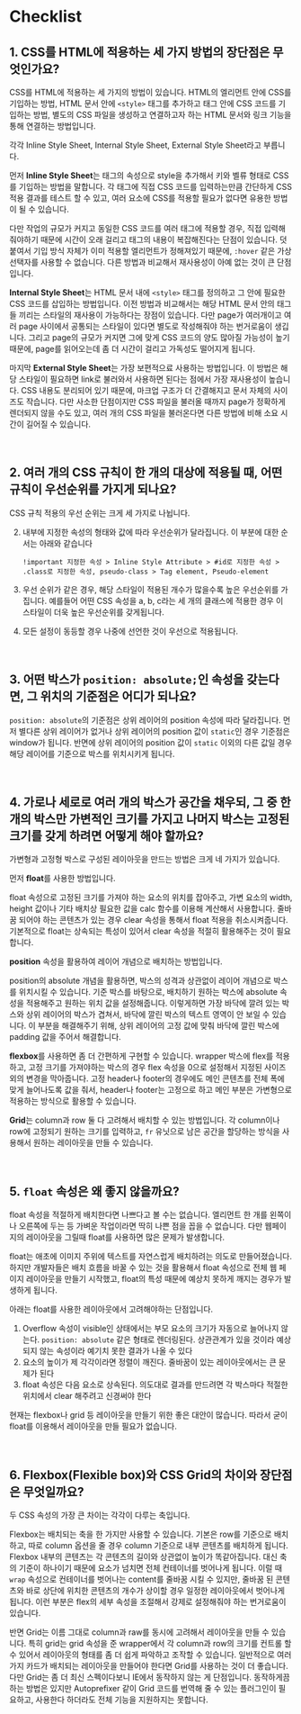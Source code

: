 # Checklist



## 1. CSS를 HTML에 적용하는 세 가지 방법의 장단점은 무엇인가요?

CSS를 HTML에 적용하는 세 가지의 방법이 있습니다. HTML의 엘리먼트 안에 CSS를 기입하는 방법, HTML 문서 안에 `<style>` 태그를 추가하고 태그 안에 CSS 코드를 기입하는 방법, 별도의 CSS 파일을 생성하고 연결하고자 하는 HTML 문서와 링크 기능을 통해 연결하는 방법입니다.

각각 Inline Style Sheet, Internal Style Sheet, External Style Sheet라고 부릅니다.

먼저 **Inline Style Sheet**는 태그의 속성으로 style을 추가해서 키와 벨류 형태로 CSS를 기입하는 방법을 말합니다. 각 태그에 직접 CSS 코드를 입력하는만큼 간단하게 CSS 적용 결과를 테스트 할 수 있고, 여러 요소에 CSS를 적용할 필요가 없다면 유용한 방법이 될 수 있습니다.

다만 작업의 규모가 커지고 동일한 CSS 코드를 여러 태그에 적용할 경우, 직접 입력해줘야하기 때문에 시간이 오래 걸리고 태그의 내용이 복잡해진다는 단점이 있습니다. 덧붙여서 기입 방식 자체가 이미 적용할 엘리먼트가 정해져있기 때문에, `:hover` 같은 가상 선택자를 사용할 수 없습니다. 다른 방법과 비교해서 재사용성이 아예 없는 것이 큰 단점입니다.

**Internal Style Sheet**는 HTML 문서 내에 `<style>` 태그를 정의하고 그 안에 필요한 CSS 코드를 삽입하는 방법입니다. 이전 방법과 비교해서는 해당 HTML 문서 안의 태그들 끼리는 스타일의 재사용이 가능하다는 장점이 있습니다. 다만 page가 여러개이고 여러 page 사이에서 공통되는 스타일이 있다면 별도로 작성해줘야 하는 번거로움이 생깁니다. 그리고 page의 규모가 커지면 그에 맞게 CSS 코드의 양도 많아질 가능성이 높기 때문에, page를 읽어오는데 좀 더 시간이 걸리고 가독성도 떨어지게 됩니다.

마지막 **External Style Sheet**는 가장 보편적으료 사용하는 방법입니다. 이 방법은 해당 스타일이 필요하면 link로 불러와서 사용하면 된다는 점에서 가장 재사용성이 높습니다. CSS 내용도 분리되어 있기 때문에, 마크업 구조가 더 간결해지고 문서 자체의 사이즈도 작습니다. 다만 사소한 단점이지만 CSS 파일을 불러올 때까지 page가 정확하게 렌더되지 않을 수도 있고, 여러 개의 CSS 파일을 불러온다면 다른 방법에 비해 소요 시간이 길어질 수 있습니다.

<br>

## 2. 여러 개의 CSS 규칙이 한 개의 대상에 적용될 때, 어떤 규칙이 우선순위를 가지게 되나요?

CSS 규칙 적용의 우선 순위는 크게 세 가지로 나뉩니다.

2. 내부에 지정한 속성의 형태와 값에 따라 우선순위가 달라집니다. 이 부분에 대한 순서는 아래와 같습니다

   `!important 지정한 속성 > Inline Style Attribute > #id로 지정한 속성 > .class로 지정한 속성, pseudo-class > Tag element, Pseudo-element`

2. 우선 순위가 같은 경우, 해당 스타일이 적용된 개수가 많을수록 높은 우선순위를 가집니다. 예를들어 어떤 CSS 속성을 a, b, c라는 세 개의 클래스에 적용한 경우 이 스타일이 더욱 높은 우선순위를 갖게됩니다.

3. 모든 설정이 동등할 경우 나중에 선언한 것이 우선으로 적용됩니다.

<br>

## 3. 어떤 박스가 `position: absolute;`인 속성을 갖는다면, 그 위치의 기준점은 어디가 되나요?

`position: absolute`의 기준점은 상위 레이어의 position 속성에 따라 달라집니다. 먼저 별다른 상위 레이어가 없거나 상위 레이어의 position 값이 `static`인 경우 기준점은 window가 됩니다. 반면에 상위 레이어의 position 값이 `static` 이외의 다른 값일 경우 해당 레이어를 기준으로 박스를 위치시키게 됩니다.

<br>

## 4. 가로나 세로로 여러 개의 박스가 공간을 채우되, 그 중 한 개의 박스만 가변적인 크기를 가지고 나머지 박스는 고정된 크기를 갖게 하려면 어떻게 해야 할까요?

가변형과 고정형 박스로 구성된 레이아웃을 만드는 방법은 크게 네 가지가 있습니다.

먼저 **float**를 사용한 방법입니다.

float 속성으로 고정된 크기를 가져야 하는 요소의 위치를 잡아주고, 가변 요소의 width, height 값이나 기타 배치상 필요한 값을 calc 함수를 이용해 계산해서 사용합니다. 줄바꿈 되어야 하는 콘텐츠가 있는 경우 clear 속성을 통해서 float 적용을 취소시켜줍니다. 기본적으로 float는 상속되는 특성이 있어서 clear 속성을 적절히 활용해주는 것이 필요합니다.

**position** 속성을 활용하여 레이어 개념으로 배치하는 방법입니다.

position의 absolute 개념을 활용하면, 박스의 성격과 상관없이 레이어 개념으로 박스를 위치시킬 수 있습니다. 기준 박스를 바탕으로, 배치하기 원하는 박스에 absolute 속성을 적용해주고 원하는 위치 값을 설정해줍니다. 이렇게하면 가장 바닥에 깔려 있는 박스와 상위 레이어의 박스가 겹쳐서, 바닥에 깔린 박스의 텍스트 영역이 안 보일 수 있습니다. 이 부분을 해결해주기 위해, 상위 레이어의 고정 값에 맞춰 바닥에 깔린 박스에 padding 값을 주어서 해결합니다.

**flexbox**를 사용하면 좀 더 간편하게 구현할 수 있습니다. wrapper 박스에 flex를 적용하고, 고정 크기를 가져야하는 박스의 경우 flex 속성을 0으로 설정해서 지정된 사이즈 외의 변경을 막아줍니다. 고정 header나 footer의 경우에도 메인 콘텐츠를 전체 폭에 맞게 늘어나도록 값을 줘서, header나 footer는 고정으로 하고 메인 부분은 가변형으로 적용하는 방식으로 활용할 수 있습니다.

**Grid**는 column과 row 둘 다 고려해서 배치할 수 있는 방법입니다. 각 column이나 row에 고정되기 원하는 크기를 입력하고, `fr` 유닛으로 남은 공간을 할당하는 방식을 사용해서 원하는 레이아웃을 만들 수 있습니다.

<br>

## 5. `float` 속성은 왜 좋지 않을까요?

float 속성을 적절하게 배치한다면 나쁘다고 볼 수는 없습니다. 엘리먼트 한 개를 왼쪽이나 오른쪽에 두는 등 가벼운 작업이라면 딱히 나쁜 점을 꼽을 수 없습니다. 다만 웹페이지의 레이아웃을 그릴때 float를 사용하면 많은 문제가 발생합니다.

float는 애초에 이미지 주위에 텍스트를 자연스럽게 배치하려는 의도로 만들어졌습니다. 하지만 개발자들은 배치 흐름을 바꿀 수 있는 것을 활용해서 float 속성으로 전체 웹 페이지 레이아웃을 만들기 시작했고, float의 특성 때문에 예상치 못하게 깨지는 경우가 발생하게 됩니다.

아래는 float를 사용한 레이아웃에서 고려해야하는 단점입니다.

1. Overflow 속성이 visible인 상태에서는 부모 요소의 크기가 자동으로 늘어나지 않는다. `position: absolute` 같은 형태로 렌더링된다. 상관관계가 있을 것이라 예상되지 않는 속성이라 예기치 못한 결과가 나올 수 있다
2. 요소의 높이가 제 각각이라면 정렬이 깨진다. 줄바꿈이 있는 레이아웃에서는 큰 문제가 된다
3. float 속성은 다음 요소로 상속된다. 의도대로 결과를 만드려면 각 박스마다 적절한 위치에서 clear 해주려고 신경써야 한다

현재는 flexbox나 grid 등 레이아웃을 만들기 위한 좋은 대안이 많습니다. 따라서 굳이 float를 이용해서 레이아웃을 만들 필요가 없습니다.

<br>

## 6. Flexbox(Flexible box)와 CSS Grid의 차이와 장단점은 무엇일까요?

두 CSS 속성의 가장 큰 차이는 각각이 다루는 축입니다.

Flexbox는 배치되는 축을 한 가지만 사용할 수 있습니다. 기본은 row를 기준으로 배치하고, 따로 column 옵션을 줄 경우 column 기준으로 내부 콘텐츠를 배치하게 됩니다. Flexbox 내부의 콘텐츠는 각 콘텐츠의 길이와 상관없이 높이가 똑같아집니다. 대신 축의 기준이 하나이기 때문에 요소가 넘치면 전체 컨테이너를 벗어나게 됩니다. 이럴 때 `wrap` 속성으로 컨테이너를 벗어나는 content를 줄바꿈 시킬 수 있지만, 줄바꿈 된 콘텐츠와 바로 상단에 위치한 콘텐츠의 개수가 상이할 경우 일정한 레이아웃에서 벗어나게 됩니다. 이런 부분은 flex의 세부 속성을 조절해서 강제로 설정해줘야 하는 번거로움이 있습니다.

반면 Grid는 이름 그대로 column과 raw를 동시에 고려해서 레이아웃을 만들 수 있습니다. 특히 grid는 grid 속성을 준 wrapper에서 각 column과 row의 크기를 컨트롤 할 수 있어서 레이아웃의 형태를 좀 더 쉽게 파악하고 조작할 수 있습니다. 일반적으로 여러가지 카드가 배치되는 레이아웃을 만들어야 한다면 Grid를 사용하는 것이 더 좋습니다. 다만 Grid는 좀 더 최신 스펙이다보니 IE에서 동작하지 않는 게 단점입니다. 동작하게끔 하는 방법은 있지만 Autoprefixer 같이 Grid 코드를 번역해 줄 수 있는 플러그인이 필요하고, 사용한다 하더라도 전체 기능을 지원하지는 못합니다.

<br>